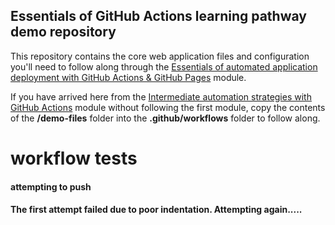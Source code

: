 ## Essentials of GitHub Actions learning pathway demo repository

This repository contains the core web application files and configuration you'll need to follow along through the [Essentials of automated application deployment with GitHub Actions & GitHub Pages](https://resources.github.com/learn/pathways/essentials/automated-application-deployment-with-github-actions-and-pages) module.

If you have arrived here from the [Intermediate automation strategies with GitHub Actions](https://resources.github.com/learn/pathways/automation/intermediate/workflow-automation-with-github-actions/) module without following the first module, copy the contents of the **/demo-files** folder into the **.github/workflows** folder to follow along.

# workflow tests

#### attempting to push
#### The first attempt failed due to poor indentation. Attempting again.....
